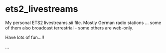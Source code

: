 # ets2_livestreams
My personal ETS2 livestreams.sii file.
Mostly German radio stations ... some of them also broadcast terrestrial - some others are web-only.

Have lots of fun...!!

...
